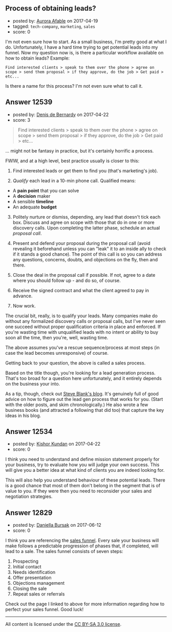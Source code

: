 ## Process of obtaining leads?

- posted by: [Aurora Afable](https://stackexchange.com/users/5912654/aurora-afable) on 2017-04-19
- tagged: `tech-company`, `marketing`, `sales`
- score: 0

I'm not even sure how to start. As a small business, I'm pretty good at what I do. Unfortunately, I have a hard time trying to get potential leads into my funnel. Now my question now is, is there a particular workflow available on how to obtain leads? Example:

`Find interested clients > speak to them over the phone > agree on scope > send them proposal > if they approve, do the job > Get paid > etc...`

Is there a name for this process? I'm not even sure what to call it. 


## Answer 12539

- posted by: [Denis de Bernardy](https://stackexchange.com/users/182468/denis-de-bernardy) on 2017-04-22
- score: 3

> Find interested clients > speak to them over the phone > agree on scope > send them proposal > if they approve, do the job > Get paid > etc...

... might not be fantasy in practice, but it's certainly horrific a process.

FWIW, and at a high level, best practice usually is closer to this:

1. Find interested leads or get them to find you (that's marketing's job).

2. _Qualify_ each lead in a 10-min phone call. Qualified means:

  - A **pain point** that you can solve
  - A **decision** maker
  - A sensible **timeline**
  - An adequate **budget**

3. Politely nurture or dismiss, depending, any lead that doesn't tick each box. Discuss and agree on scope with those that do in one or more discovery calls. Upon completing the latter phase, schedule an actual _proposal call_.

4. Present and defend your proposal during the proposal call (avoid revealing it beforehand unless you can "leak" it to an inside ally to check if it stands a good chance). The point of this call is so you can address any questions, concerns, doubts, and objections on the fly, then and there.

5. Close the deal in the proposal call if possible. If not, agree to a date where you should follow up - and do so, of course.

6. Receive the signed contract and what the client agreed to pay in advance.

7. Now work.

The crucial bit, really, is to qualify your leads. Many companies make do without any formalized discovery calls or proposal calls, but I've never seen one succeed without proper qualification criteria in place and enforced. If you're wasting time with unqualified leads with no intent or ability to buy soon all the time, then you're, well, wasting time.

The above assumes you've a rescue sequence/process at most steps (in case the lead becomes unresponsive) of course.

Getting back to your question, the above is called a sales process.

Based on the title though, you're looking for a lead generation process. That's too broad for a question here unfortunately, and it entirely depends on the business your into.

As a tip, though, check out [Steve Blank's blog](https://steveblank.com). It's genuinely full of good advice on how to figure out the lead gen process that works for you. (Start with the older posts, and skim chronologically.) He also wrote a few business books (and attracted a following that did too) that capture the key ideas in his blog.


## Answer 12534

- posted by: [Kishor Kundan](https://stackexchange.com/users/1220393/kishor-kundan) on 2017-04-22
- score: 0

I think you need to understand and define mission statement properly for your business, try to evaluate how you will judge your own success. This will give you a better idea at what kind of clients you are indeed looking for. 

This will also help you understand behaviour of these potential leads. There is a good chance that most of them don't belong in the segment that is of value to you. If they were then you need to reconsider your sales and negotiation strategies. 


## Answer 12829

- posted by: [Daniella Bursak](https://stackexchange.com/users/11058306/daniella-bursak) on 2017-06-12
- score: 0

<p>I think you are referencing the <a href="https://tallyfy.com/sales-funnel/" rel="nofollow noreferrer">sales funnel</a>. Every sale your business will make follows a predictable progression of phases that, if completed, will lead to a sale. The sales funnel consists of seven steps:</p>

<ol>
<li>Prospecting</li>
<li>Initial contact</li>
<li>Needs identification</li>
<li>Offer presentation</li>
<li>Objections management</li>
<li>Closing the sale</li>
<li>Repeat sales or referrals</li>
</ol>

<p>Check out the page I linked to above for more information regarding how to perfect your sales funnel. Good luck!</p>




---

All content is licensed under the [CC BY-SA 3.0 license](https://creativecommons.org/licenses/by-sa/3.0/).
